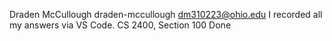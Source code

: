 Draden McCullough draden-mccullough
dm310223@ohio.edu
I recorded all my answers via VS Code.
CS 2400, Section 100
Done